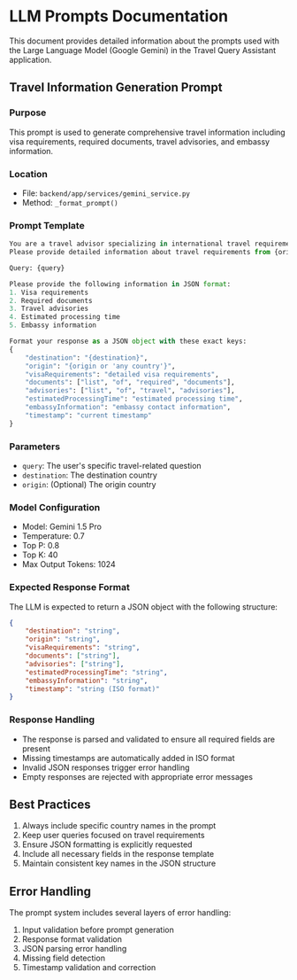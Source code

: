 # LLM Prompts Documentation

This document provides detailed information about the prompts used with the Large Language Model (Google Gemini) in the Travel Query Assistant application.

## Travel Information Generation Prompt

### Purpose
This prompt is used to generate comprehensive travel information including visa requirements, required documents, travel advisories, and embassy information.

### Location
- File: `backend/app/services/gemini_service.py`
- Method: `_format_prompt()`

### Prompt Template
```python
You are a travel advisor specializing in international travel requirements.
Please provide detailed information about travel requirements from {origin or 'any country'} to {destination}.

Query: {query}

Please provide the following information in JSON format:
1. Visa requirements
2. Required documents
3. Travel advisories
4. Estimated processing time
5. Embassy information

Format your response as a JSON object with these exact keys:
{
    "destination": "{destination}",
    "origin": "{origin or 'any country'}",
    "visaRequirements": "detailed visa requirements",
    "documents": ["list", "of", "required", "documents"],
    "advisories": ["list", "of", "travel", "advisories"],
    "estimatedProcessingTime": "estimated processing time",
    "embassyInformation": "embassy contact information",
    "timestamp": "current timestamp"
}
```

### Parameters
- `query`: The user's specific travel-related question
- `destination`: The destination country
- `origin`: (Optional) The origin country

### Model Configuration
- Model: Gemini 1.5 Pro
- Temperature: 0.7
- Top P: 0.8
- Top K: 40
- Max Output Tokens: 1024

### Expected Response Format
The LLM is expected to return a JSON object with the following structure:
```json
{
    "destination": "string",
    "origin": "string",
    "visaRequirements": "string",
    "documents": ["string"],
    "advisories": ["string"],
    "estimatedProcessingTime": "string",
    "embassyInformation": "string",
    "timestamp": "string (ISO format)"
}
```

### Response Handling
- The response is parsed and validated to ensure all required fields are present
- Missing timestamps are automatically added in ISO format
- Invalid JSON responses trigger error handling
- Empty responses are rejected with appropriate error messages

## Best Practices
1. Always include specific country names in the prompt
2. Keep user queries focused on travel requirements
3. Ensure JSON formatting is explicitly requested
4. Include all necessary fields in the response template
5. Maintain consistent key names in the JSON structure

## Error Handling
The prompt system includes several layers of error handling:
1. Input validation before prompt generation
2. Response format validation
3. JSON parsing error handling
4. Missing field detection
5. Timestamp validation and correction 